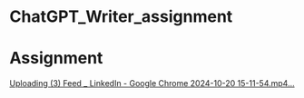 # ChatGPT_Writer_assignment
# Assignment

[
Uploading (3) Feed _ LinkedIn - Google Chrome 2024-10-20 15-11-54.mp4…](https://youtu.be/WFM57aIQW78?si=jhd1Crt4Xomb-IZ_)

